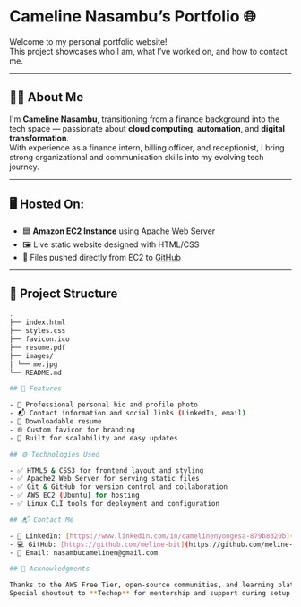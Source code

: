 # Cameline Nasambu’s Portfolio 🌐

Welcome to my personal portfolio website!  
This project showcases who I am, what I’ve worked on, and how to contact me.

---

## 🧑‍💻 About Me

I'm **Cameline Nasambu**, transitioning from a finance background into the tech space — passionate about **cloud computing**, **automation**, and **digital transformation**.  
With experience as a finance intern, billing officer, and receptionist, I bring strong organizational and communication skills into my evolving tech journey.

---

## 🖥️ Hosted On:

- 🟦 **Amazon EC2 Instance** using Apache Web Server  
- 🖼️ Live static website designed with HTML/CSS  
- 🔄 Files pushed directly from EC2 to [GitHub](https://github.com/meline-bit)

---

## 📂 Project Structure

```bash
.
├── index.html
├── styles.css
├── favicon.ico
├── resume.pdf
├── images/
│ └── me.jpg
└── README.md

## 📌 Features

- 📸 Professional personal bio and profile photo  
- 📬 Contact information and social links (LinkedIn, email)  
- 📄 Downloadable resume  
- 🌐 Custom favicon for branding  
- 🌱 Built for scalability and easy updates  

## ⚙️ Technologies Used

- ✅ HTML5 & CSS3 for frontend layout and styling  
- ✅ Apache2 Web Server for serving static files  
- ✅ Git & GitHub for version control and collaboration  
- ✅ AWS EC2 (Ubuntu) for hosting  
- ✅ Linux CLI tools for deployment and configuration  

## 📬 Contact Me

- 💼 LinkedIn: [https://www.linkedin.com/in/camelinenyongesa-879b8320b](https://www.linkedin.com/in/camelinenyongesa-879b8320b)  
- 💻 GitHub: [https://github.com/meline-bit](https://github.com/meline-bit)  
- 📧 Email: nasambucamelinen@gmail.com

## 🌟 Acknowledgments

Thanks to the AWS Free Tier, open-source communities, and learning platforms that helped shape this site.  
Special shoutout to **Techop** for mentorship and support during setup & deployment 🫶

